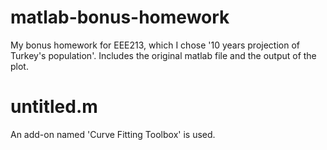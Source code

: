 # matlab-bonus-homework
My bonus homework for EEE213, which I chose '10 years projection of Turkey's population'.
Includes the original matlab file and the output of the plot.

# untitled.m
An add-on named 'Curve Fitting Toolbox' is used.
